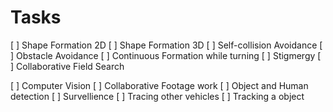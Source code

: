 # Tasks
[ ] Shape Formation 2D
[ ] Shape Formation 3D
[ ] Self-collision Avoidance
[ ] Obstacle Avoidance
[ ] Continuous Formation while turning
[ ] Stigmergy
[ ] Collaborative Field Search

[ ] Computer Vision
  [ ] Collaborative Footage work
  [ ] Object and Human detection
  [ ] Survellience
  [ ] Tracing other vehicles
  [ ] Tracking a object
  
